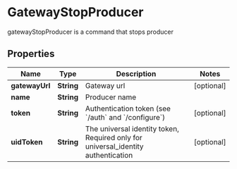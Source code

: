 

# GatewayStopProducer

gatewayStopProducer is a command that stops producer
## Properties

Name | Type | Description | Notes
------------ | ------------- | ------------- | -------------
**gatewayUrl** | **String** | Gateway url |  [optional]
**name** | **String** | Producer name | 
**token** | **String** | Authentication token (see &#x60;/auth&#x60; and &#x60;/configure&#x60;) |  [optional]
**uidToken** | **String** | The universal identity token, Required only for universal_identity authentication |  [optional]



